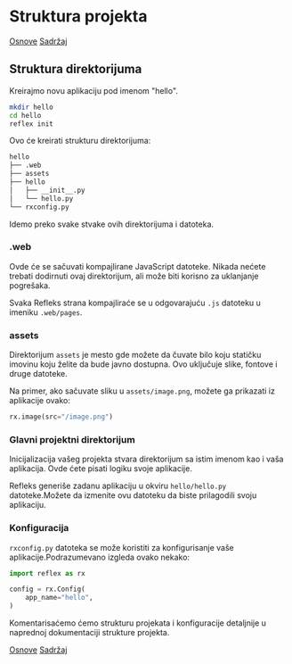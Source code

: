 
# Struktura projekta

[Osnove](03_basic.md) [Sadržaj](00_sadrzaj.md) [](05_.md)

## Struktura direktorijuma

Kreirajmo novu aplikaciju pod imenom "hello".

```sh
mkdir hello
cd hello
reflex init
```

Ovo će kreirati strukturu direktorijuma:

```sh
hello
├── .web
├── assets
├── hello
│   ├── __init__.py
│   └── hello.py
└── rxconfig.py
```

Idemo preko svake stvake ovih direktorijuma i datoteka.

### .web

Ovde će se sačuvati kompajlirane JavaScript datoteke. Nikada nećete trebati dodirnuti ovaj direktorijum, ali može biti korisno za uklanjanje pogrešaka.

Svaka Refleks strana kompajliraće se u odgovarajuću `.js` datoteku u imeniku `.web/pages`.

### assets

Direktorijum `assets` je mesto gde možete da čuvate bilo koju statičku imovinu koju želite da bude javno dostupna. Ovo uključuje slike, fontove i druge datoteke.

Na primer, ako sačuvate sliku u `assets/image.png`, možete ga prikazati  iz aplikacije ovako:

```py
rx.image(src="/image.png")
```

### Glavni projektni direktorijum

Inicijalizacija vašeg projekta stvara direktorijum sa istim imenom kao i vaša aplikacija. Ovde ćete pisati logiku svoje aplikacije.

Refleks generiše zadanu aplikaciju u okviru `hello/hello.py` datoteke.Možete da izmenite ovu datoteku da biste prilagodili svoju aplikaciju.

### Konfiguracija

`rxconfig.py` datoteka se može koristiti za konfigurisanje vaše aplikacije.Podrazumevano izgleda ovako nekako:

```py
import reflex as rx

config = rx.Config(
    app_name="hello",
)
```

Komentarisaćemo ćemo strukturu projekata i konfiguracije detaljnije u naprednoj dokumentaciji strukture projekta.

[Osnove](03_basic.md) [Sadržaj](00_sadrzaj.md) [](05_.md)
